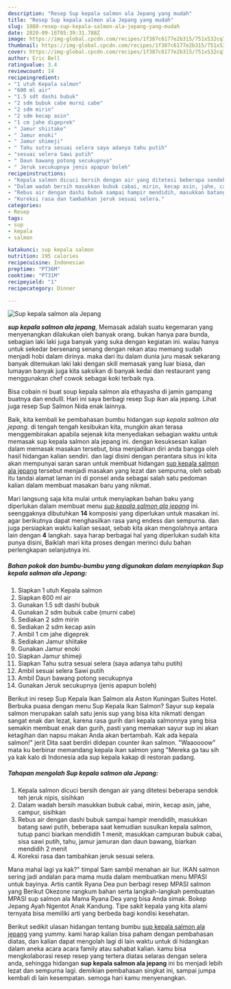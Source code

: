 ```yaml
---
description: "Resep Sup kepala salmon ala Jepang yang mudah"
title: "Resep Sup kepala salmon ala Jepang yang mudah"
slug: 1888-resep-sup-kepala-salmon-ala-jepang-yang-mudah
date: 2020-09-16T05:39:31.788Z
image: https://img-global.cpcdn.com/recipes/1f387c6177e2b315/751x532cq70/sup-kepala-salmon-ala-jepang-foto-resep-utama.jpg
thumbnail: https://img-global.cpcdn.com/recipes/1f387c6177e2b315/751x532cq70/sup-kepala-salmon-ala-jepang-foto-resep-utama.jpg
cover: https://img-global.cpcdn.com/recipes/1f387c6177e2b315/751x532cq70/sup-kepala-salmon-ala-jepang-foto-resep-utama.jpg
author: Eric Bell
ratingvalue: 3.4
reviewcount: 14
recipeingredient:
- "1 utuh Kepala salmon"
- "600 ml air"
- "1.5 sdt dashi bubuk"
- "2 sdm bubuk cabe murni cabe"
- "2 sdm mirin"
- "2 sdm kecap asin"
- "1 cm jahe digeprek"
- " Jamur shiitake"
- " Jamur enoki"
- " Jamur shimeji"
- " Tahu sutra sesuai selera saya adanya tahu putih"
- "sesuai selera Sawi putih"
- " Daun bawang potong secukupnya"
- " Jeruk secukupnya jenis apapun boleh"
recipeinstructions:
- "Kepala salmon dicuci bersih dengan air yang ditetesi beberapa sendok teh jeruk nipis, sisihkan"
- "Dalam wadah bersih masukkan bubuk cabai, mirin, kecap asin, jahe, campur, sisihkan"
- "Rebus air dengan dashi bubuk sampai hampir mendidih, masukkan batang sawi putih, beberapa saat kemudian susulkan kepala salmon, tutup panci biarkan mendidih 1 menit, masukkan campuran bubuk cabai, sisa sawi putih, tahu, jamur jamuran dan daun bawang, biarkan mendidih 2 menit"
- "Koreksi rasa dan tambahkan jeruk sesuai selera."
categories:
- Resep
tags:
- sup
- kepala
- salmon

katakunci: sup kepala salmon 
nutrition: 195 calories
recipecuisine: Indonesian
preptime: "PT36M"
cooktime: "PT31M"
recipeyield: "1"
recipecategory: Dinner

---
```



![Sup kepala salmon ala Jepang](https://img-global.cpcdn.com/recipes/1f387c6177e2b315/751x532cq70/sup-kepala-salmon-ala-jepang-foto-resep-utama.jpg)

<b><i>sup kepala salmon ala jepang</i></b>, Memasak adalah suatu kegemaran yang menyenangkan dilakukan oleh banyak orang. bukan hanya para bunda, sebagian laki laki juga banyak yang suka dengan kegiatan ini. walau hanya untuk sekedar bersenang senang dengan rekan atau memang sudah menjadi hobi dalam dirinya. maka dari itu dalam dunia juru masak sekarang banyak ditemukan laki laki dengan skill memasak yang luar biasa, dan lumayan banyak juga kita saksikan di banyak kedai dan restaurant yang menggunakan chef cowok sebagai koki terbaik nya.

Bisa cobain ni buat soup kepala salmon ala ethayasha di jamin gampang buatnya dan endulll. Hari ini saya berbagi resep Sup ikan ala jepang. Lihat juga resep Sup Salmon Nida enak lainnya.

Baik, kita kembali ke pembahasan bumbu hidangan <i>sup kepala salmon ala jepang</i>. di tengah tengah kesibukan kita, mungkin akan terasa menggembirakan apabila sejenak kita menyediakan sebagian waktu untuk memasak sup kepala salmon ala jepang ini. dengan kesuksesan kalian dalam memasak masakan tersebut, bisa menjadikan diri anda bangga oleh hasil hidangan kalian sendiri. dan lagi disini dengan perantara situs ini kita akan mempunyai saran saran untuk membuat hidangan <u>sup kepala salmon ala jepang</u> tersebut menjadi masakan yang lezat dan sempurna, oleh sebab itu tandai alamat laman ini di ponsel anda sebagai salah satu pedoman kalian dalam membuat masakan baru yang nikmat.


Mari langsung saja kita mulai untuk menyiapkan bahan baku yang diperlukan dalam membuat menu <u><i>sup kepala salmon ala jepang</i></u> ini. seenggaknya dibutuhkan <b>14</b> komposisi yang diperlukan untuk masakan ini. agar berikutnya dapat menghasilkan rasa yang endess dan sempurna. dan juga persiapkan waktu kalian sesaat, sebab kita akan mengolahnya antara lain dengan <b>4</b> langkah. saya harap berbagai hal yang diperlukan sudah kita punya disini, Baiklah mari kita proses dengan merinci dulu bahan perlengkapan selanjutnya ini.

<!--inarticleads1-->

##### Bahan pokok dan bumbu-bumbu yang digunakan dalam menyiapkan Sup kepala salmon ala Jepang:

1. Siapkan 1 utuh Kepala salmon
1. Siapkan 600 ml air
1. Gunakan 1.5 sdt dashi bubuk
1. Gunakan 2 sdm bubuk cabe (murni cabe)
1. Sediakan 2 sdm mirin
1. Sediakan 2 sdm kecap asin
1. Ambil 1 cm jahe digeprek
1. Sediakan  Jamur shiitake
1. Gunakan  Jamur enoki
1. Siapkan  Jamur shimeji
1. Siapkan  Tahu sutra sesuai selera (saya adanya tahu putih)
1. Ambil sesuai selera Sawi putih
1. Ambil  Daun bawang potong secukupnya
1. Gunakan  Jeruk secukupnya (jenis apapun boleh)


Berikut ini resep Sup Kepala Ikan Salmon ala Aston Kuningan Suites Hotel. Berbuka puasa dengan menu Sup Kepala Ikan Salmon? Sayur sup kepala salmon merupakan salah satu jenis sup yang bisa kita nikmati dengan sangat enak dan lezat, karena rasa gurih dari kepala salmonnya yang bisa semakin membuat enak dan gurih, pasti yang memakan sayur sup ini akan ketagihan dan napsu makan Anda akan bertambah. Kak ada kepala salmon!&#34; jerit Dita saat berdiri didepan counter ikan salmon. &#34;Waaoooow&#34; mata ku berbinar memandang kepala ikan salmon yang &#34;Mereka ga tau sih ya kak kalo di Indonesia ada sup kepala kakap di restoran padang. 

<!--inarticleads2-->

##### Tahapan mengolah Sup kepala salmon ala Jepang:

1. Kepala salmon dicuci bersih dengan air yang ditetesi beberapa sendok teh jeruk nipis, sisihkan
1. Dalam wadah bersih masukkan bubuk cabai, mirin, kecap asin, jahe, campur, sisihkan
1. Rebus air dengan dashi bubuk sampai hampir mendidih, masukkan batang sawi putih, beberapa saat kemudian susulkan kepala salmon, tutup panci biarkan mendidih 1 menit, masukkan campuran bubuk cabai, sisa sawi putih, tahu, jamur jamuran dan daun bawang, biarkan mendidih 2 menit
1. Koreksi rasa dan tambahkan jeruk sesuai selera.


Mana mahal lagi ya kak?&#34; timpal Sam sambil menahan air liur. IKAN salmon sering jadi andalan para mama muda dalam membuatkan menu MPASI untuk bayinya. Artis cantik Ryana Dea pun berbagi resep MPASI salmon yang Berikut Okezone rangkum bahan serta langkah-langkah pembuatan MPASI sup salmon ala Mama Ryana Dea yang bisa Anda simak. Bokep Jepang Ayah Ngentot Anak Kandung. Tipe sakit kepala yang kita alami ternyata bisa memiliki arti yang berbeda bagi kondisi kesehatan. 

Berikut sedikit ulasan hidangan tentang bumbu <u>sup kepala salmon ala jepang</u> yang yummy. kami harap kalian bisa paham dengan pembahasan diatas, dan kalian dapat mengolah lagi di lain waktu untuk di hidangkan dalam aneka acara acara family atau sahabat kalian. kamu bisa mengkolaborasi resep resep yang tertera diatas selaras dengan selera anda, sehingga hidangan <b>sup kepala salmon ala jepang</b> ini bs menjadi lebih lezat dan sempurna lagi. demikian pembahasan singkat ini, sampai jumpa kembali di lain kesempatan. semoga hari kamu menyenangkan.
